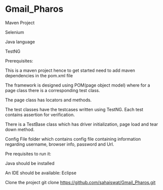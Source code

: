 # Gmail_Pharos

Maven Project

Selenium

Java language

TestNG 

Prerequisites:

This is a maven project hence to get started need to add maven dependencies in the pom.xml file

The framework is designed using POM(page object model) where for a page class there is a corresponding test class.

The page class has locators and methods.

The test classes have the testcases written using TestNG. Each test contains assertion for verification.

There is a TestBase class which has driver initialization, page load and tear down method.

Config File folder which contains config file containing information regarding username, browser info, password and Url.

Pre requisites to run it:

Java should be installed

An IDE should be available: Eclipse

Clone the project git clone https://github.com/sahaiswat/Gmail_Pharos.git 
